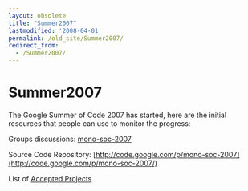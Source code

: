 ```yaml
---
layout: obsolete
title: "Summer2007"
lastmodified: '2008-04-01'
permalink: /old_site/Summer2007/
redirect_from:
  - /Summer2007/
---
```


Summer2007
==========

The Google Summer of Code 2007 has started, here are the initial resources that people can use to monitor the progress:

Groups discussions: [mono-soc-2007](http://groups.google.com/group/mono-soc-2007)

Source Code Repository: [http://code.google.com/p/mono-soc-2007](http://code.google.com/p/mono-soc-2007/)

List of [Accepted Projects](http://groups.google.com/group/mono-soc-2007/web)

